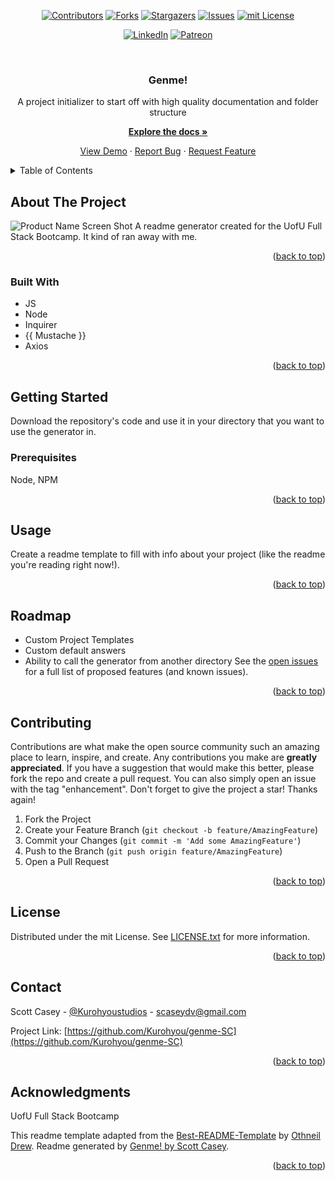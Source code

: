 <div id="top"></div>
<span align="center">

[![Contributors][contributors-shield]][contributors-url] [![Forks][forks-shield]][forks-url] [![Stargazers][stars-shield]][stars-url] [![Issues][issues-shield]][issues-url] [![mit License][license-shield]][license-url]

</span>
<span align="center">

[![LinkedIn][linkedin-shield]][linkedin-url] [![Patreon][patreon-shield]][patreon-url]

</span>
<!-- PROJECT LOGO -->
<br />
<div align="center">
<h3 align="center">Genme!</h3>
<p align="center">

A project initializer to start off with high quality documentation and folder structure


<a href="https://github.com/Kurohyou/genme-SC"><strong>Explore the docs »</strong></a>


<a href="https://github.com/Kurohyou/genme-SC">View Demo</a> · <a href="https://github.com/Kurohyou/genme-SC/issues">Report Bug</a> · <a href="https://github.com/Kurohyou/genme-SC/issues">Request Feature</a>
</p>
</div>
<!-- TABLE OF CONTENTS -->
<details>
<summary>Table of Contents</summary>
<ol>
<li>
<a href="#about-the-project">About The Project</a>
<ul>
<li><a href="#built-with">Built With</a></li>
</ul>
</li>
<li>
<a href="#getting-started">Getting Started</a>
<ul>
<li><a href="#prerequisites">Prerequisites</a></li>
</ul>
</li>
<li><a href="#usage">Usage</a></li>
<li><a href="#roadmap">Roadmap</a></li>
<li><a href="#contributing">Contributing</a></li>
<li><a href="#license">License</a></li>
<li><a href="#contact">Contact</a></li>
<li><a href="#acknowledgments">Acknowledgments</a></li>
</ol>
</details>
<!-- ABOUT THE PROJECT -->

## About The Project
![Product Name Screen Shot][product-screenshot]
A readme generator created for the UofU Full Stack Bootcamp. It kind of ran away with me.
<p align="right">(<a href="#top">back to top</a>)</p>

### Built With
- JS
- Node
- Inquirer
- {{ Mustache }}
- Axios
<p align="right">(<a href="#top">back to top</a>)</p>
<!-- GETTING STARTED -->

## Getting Started
Download the repository's code and use it in your directory that you want to use the generator in.
### Prerequisites
Node, NPM
<p align="right">(<a href="#top">back to top</a>)</p>
<!-- USAGE EXAMPLES -->

## Usage

Create a readme template to fill with info about your project (like the readme you're reading right now!).

<p align="right">(<a href="#top">back to top</a>)</p>
<!-- ROADMAP -->

## Roadmap

- Custom Project Templates
- Custom default answers
- Ability to call the generator from another directory
See the [open issues](https://github.com/Kurohyou/genme-SC/issues) for a full list of proposed features (and known issues).
<p align="right">(<a href="#top">back to top</a>)</p>
<!-- CONTRIBUTING -->

## Contributing
Contributions are what make the open source community such an amazing place to learn, inspire, and create. Any contributions you make are **greatly appreciated**.
If you have a suggestion that would make this better, please fork the repo and create a pull request. You can also simply open an issue with the tag "enhancement".
Don't forget to give the project a star! Thanks again!
1. Fork the Project
2. Create your Feature Branch (`git checkout -b feature/AmazingFeature`)
3. Commit your Changes (`git commit -m 'Add some AmazingFeature'`)
4. Push to the Branch (`git push origin feature/AmazingFeature`)
5. Open a Pull Request
<p align="right">(<a href="#top">back to top</a>)</p>
<!-- LICENSE -->

## License
Distributed under the mit License. See [LICENSE.txt](LICENSE.txt) for more information.
<p align="right">(<a href="#top">back to top</a>)</p>
<!-- CONTACT -->

## Contact

Scott Casey - [@Kurohyoustudios](https://twitter.com/Kurohyoustudios) - scaseydv@gmail.com


Project Link: [https://github.com/Kurohyou/genme-SC](https://github.com/Kurohyou/genme-SC)
<p align="right">(<a href="#top">back to top</a>)</p>
<!-- ACKNOWLEDGMENTS -->

## Acknowledgments

UofU Full Stack Bootcamp

This readme template adapted from the [Best-README-Template](https://github.com/othneildrew/Best-README-Template/blob/master/BLANK_README.md) by [Othneil Drew](https://github.com/othneildrew). Readme generated by [Genme! by Scott Casey](https://github.com/Kurohyou/genme-SC).

<p align="right">(<a href="#top">back to top</a>)</p>
<!-- MARKDOWN LINKS & IMAGES -->
<!-- https://www.markdownguide.org/basic-syntax/#reference-style-links -->

[contributors-shield]: https://img.shields.io/github/contributors/Kurohyou/genme-SC.svg?style=flat
[contributors-url]: https://github.com/Kurohyou/genme-SC/graphs/contributors
[forks-shield]: https://img.shields.io/github/forks/Kurohyou/genme-SC.svg?style=flat
[forks-url]: https://github.com/Kurohyou/genme-SC/network/members
[stars-shield]: https://img.shields.io/github/stars/Kurohyou/genme-SC.svg?style=flat
[stars-url]: https://github.com/Kurohyou/genme-SC/stargazers
[issues-shield]: https://img.shields.io/github/issues/Kurohyou/genme-SC.svg?style=flat
[issues-url]: https://github.com/Kurohyou/genme-SC/issues
[license-shield]: https://img.shields.io/github/license/Kurohyou/genme-SC.svg?style=flat
[license-url]: https://github.com/Kurohyou/genme-SC/blob/master/LICENSE.txt
[linkedin-shield]: https://img.shields.io/badge/-LinkedIn-black.svg?style=flat&logo=linkedin&colorB=555
[linkedin-url]: https://linkedin.com/in/Kurohyou
[patreon-shield]: https://img.shields.io/endpoint.svg?url=https%3A%2F%2Fshieldsio-patreon.vercel.app%2Fapi%3Fusername%3Dkurohyoustudios%26type%3Dpatrons&style=flat
[patreon-url]: https://patreon.com/kurohyoustudios
[product-screenshot]: assets/images/screenshot.png
